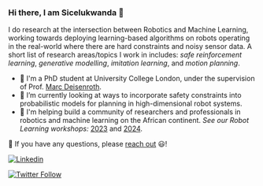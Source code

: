 ### Hi there, I am Sicelukwanda 👋

I do research at the intersection between Robotics and Machine Learning, working towards deploying learning-based algorithms on robots operating in the real-world where there are hard constraints and noisy sensor data. A short list of research areas/topics I work in includes: _safe reinforcement learning_, _generative modelling_, _imitation learning_, and _motion planning_.

- 🔭 I'm a PhD student at University College London, under the supervision of Prof. [Marc Deisenroth](https://www.deisenroth.cc).
- 📑 I’m currently looking at ways to incorporate safety constraints into probabilistic models for planning in high-dimensional robot systems.
- 🌱 I'm helping build a community of researchers and professionals in robotics and machine learning on the African continent. _See our Robot Learning workshops:_ [2023](https://sites.google.com/view/robotlearning4africa/home) and [2024](https://sites.google.com/view/robotlearningforafrica2024).

💬 If you have any questions, please [reach out](mailto:sicelukwanda.zwane.20@ucl.ac.uk) 😃!





[![Linkedin](https://img.shields.io/badge/LinkedIn-0077B5?style=for-the-badge&logo=linkedin&logoColor=white)](https://www.linkedin.com/in/sicelukwanda/)

[![Twitter Follow](https://img.shields.io/twitter/follow/iamsicelukwanda?label=Follow&style=social)](https://twitter.com/iamsicelukwanda)

